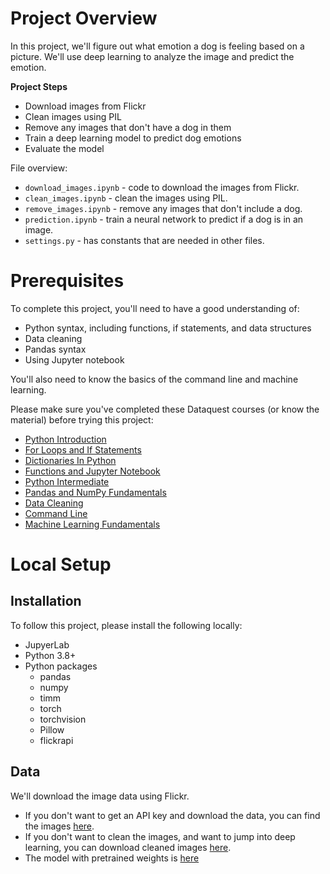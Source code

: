 # Project Overview

In this project, we'll figure out what emotion a dog is feeling based on a picture.  We'll use deep learning to analyze the image and predict the emotion.  

**Project Steps**

* Download images from Flickr
* Clean images using PIL
* Remove any images that don't have a dog in them
* Train a deep learning model to predict dog emotions
* Evaluate the model


File overview:

* `download_images.ipynb` - code to download the images from Flickr.
* `clean_images.ipynb` - clean the images using PIL.
* `remove_images.ipynb` - remove any images that don't include a dog.
* `prediction.ipynb` - train a neural network to predict if a dog is in an image.
* `settings.py` - has constants that are needed in other files.

# Prerequisites

To complete this project, you'll need to have a good understanding of:

* Python syntax, including functions, if statements, and data structures
* Data cleaning
* Pandas syntax
* Using Jupyter notebook

You'll also need to know the basics of the command line and machine learning.

Please make sure you've completed these Dataquest courses (or know the material) before trying this project:

* [Python Introduction](https://www.dataquest.io/course/introduction-to-python/)
* [For Loops and If Statements](https://www.dataquest.io/course/for-loops-and-conditional-statements-in-python/)
* [Dictionaries In Python](https://www.dataquest.io/course/dictionaries-frequency-tables-and-functions-in-python/)
* [Functions and Jupyter Notebook](https://www.dataquest.io/course/python-functions-and-jupyter-notebook/)
* [Python Intermediate](https://www.dataquest.io/course/python-for-data-science-intermediate/)
* [Pandas and NumPy Fundamentals](https://www.dataquest.io/course/pandas-fundamentals/)
* [Data Cleaning](https://www.dataquest.io/course/python-datacleaning/)
* [Command Line](https://www.dataquest.io/course/command-line-elements/)
* [Machine Learning Fundamentals](https://www.dataquest.io/course/machine-learning-fundamentals/)

# Local Setup

## Installation

To follow this project, please install the following locally:

* JupyerLab
* Python 3.8+
* Python packages
    * pandas
    * numpy
    * timm
    * torch
    * torchvision
    * Pillow
    * flickrapi

## Data

We'll download the image data using Flickr.  

* If you don't want to get an API key and download the data, you can find the images [here](https://drive.google.com/uc?export=download&id=1RZV1Rnix8aIfSVzikBiW09wn9bg20jNDg).
* If you don't want to clean the images, and want to jump into deep learning, you can download cleaned images [here](https://drive.google.com/uc?export=download&id=1VN4TnRaBtajJ7m4FiGCOQCEgbs2bquem).
* The model with pretrained weights is [here](https://drive.google.com/uc?export=download&id=1p0xE16XMN1JdR653PELaf9SvEXlzQXXn)